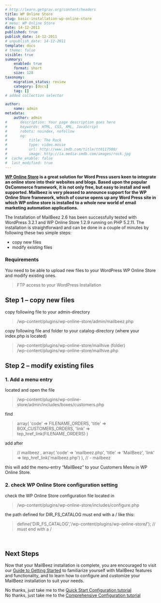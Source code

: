 ```yaml
---
# http://learn.getgrav.org/content/headers
title: WP Online Store
slug: basic-installation-wp-online-store
# menu: WP Online Store
date: 14-12-2011
published: true
publish_date: 14-12-2011
# unpublish_date: 14-12-2011
template: docs
# theme: false
visible: true
summary:
    enabled: true
    format: short
    size: 128
taxonomy:
    migration_status: review
    category: [docs]
    tag: []
# added collection selector

author:
    name: admin
metadata:
    author: admin
#      description: Your page description goes here
#      keywords: HTML, CSS, XML, JavaScript
#      robots: noindex, nofollow
#      og:
#          title: The Rock
#          type: video.movie
#          url: http://www.imdb.com/title/tt0117500/
#          image: http://ia.media-imdb.com/images/rock.jpg
#  cache_enable: false
#  last_modified: true
---
```


**[WP Online Store](http://www.wponlinestore.com/ "WP Online Store") is a great solution for Word Press users keen to integrate an online store into their websites and blogs. Based upon the popular OsCommerce framework, it is not only free, but easy to install and well supported. Mailbeez is very pleased to announce support for the WP Online Store framework, which of course opens up any Word Press site in which WP online store is installed to a whole new world of email marketing automation applications.**

The Installation of MailBeez 2.6 has been successfully tested with WordPress 3.2.1 and WP Online Store 1.2.9 running on PHP 5.2.11. The installation is straightforward and can be done in a couple of minutes by following these two simple steps:

- copy new files
- modify existing files

### Requirements

You need to be able to upload new files to your WordPress WP Online Store and modify existing ones.

> FTP access to your WordPress Installation

## Step 1 – copy new files

copy following file to your admin-directory

> /wp-content/plugins/wp-online-store/admin/mailbeez.php

copy following file and folder to your catalog-directory (where your index.php is located)

> /wp-content/plugins/wp-online-store/mailhive (folder)  
>  /wp-content/plugins/wp-online-store/mailhive.php

## Step 2 – modify existing files

### 1. Add a menu entry

located and open the file

> /wp-content/plugins/wp-online-store/admin/includes/boxes/customers.php

find

> array(
>        'code' => FILENAME_ORDERS,
>        'title' => BOX_CUSTOMERS_ORDERS,
>        'link' => tep_href_link(FILENAME_ORDERS)
>     )

add after

> // mailbeez
>     ,
>     array(
>        'code' => 'mailbeez.php',
>        'title' => 'MailBeez',
>        'link' => tep_href_link('mailbeez.php')
>     ),
>     // - mailbeez

this will add the menu-entry “MailBeez” to your Customers Menu in WP Online Store.

### 2. check WP Online Store configuration setting

check the WP Online Store configuration file located in

> /wp-content/plugins/wp-online-store/includes/configure.php

the path defined for DIR\_FS\_CATALOG must end with a / like this:

> define('DIR_FS_CATALOG','/wp-content/plugins/wp-online-store<strong>/</strong>'); // must end with a /

 

## Next Steps

Now that your MailBeez installation is complete, you are encouraged to visit our [ Guide to Getting Started](/documentation/tutorials/guide-to-getting-started/) to familiarize yourself with MailBeez features and functionality, and to learn how to configure and customize your MailBeez installation to suit your needs.

No thanks, just take me to the [Quick Start Configuration tutorial](/documentation/tutorials/mailbeez-quick-start-configuration-tutorial/)  
 No thanks, just take me to the [Comprehensive Configuration tutorial](/documentation/tutorials/mailbeez-comprehensive-configuration-tutorial/)
